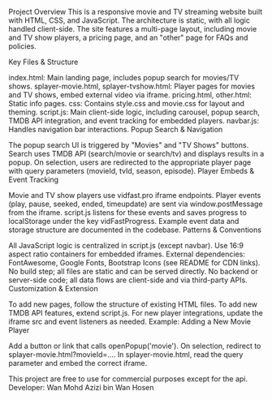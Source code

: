 Project Overview
This is a responsive movie and TV streaming website built with HTML, CSS, and JavaScript. The architecture is static, with all logic handled client-side. The site features a multi-page layout, including movie and TV show players, a pricing page, and an "other" page for FAQs and policies.

Key Files & Structure

index.html: Main landing page, includes popup search for movies/TV shows.
splayer-movie.html, splayer-tvshow.html: Player pages for movies and TV shows, embed external video via iframe.
pricing.html, other.html: Static info pages.
css: Contains style.css and movie.css for layout and theming.
script.js: Main client-side logic, including carousel, popup search, TMDB API integration, and event tracking for embedded players.
navbar.js: Handles navigation bar interactions.
Popup Search & Navigation

The popup search UI is triggered by "Movies" and "TV Shows" buttons.
Search uses TMDB API (search/movie or search/tv) and displays results in a popup.
On selection, users are redirected to the appropriate player page with query parameters (movieId, tvId, season, episode).
Player Embeds & Event Tracking

Movie and TV show players use vidfast.pro iframe endpoints.
Player events (play, pause, seeked, ended, timeupdate) are sent via window.postMessage from the iframe.
script.js listens for these events and saves progress to localStorage under the key vidFastProgress.
Example event data and storage structure are documented in the codebase.
Patterns & Conventions

All JavaScript logic is centralized in script.js (except navbar).
Use 16:9 aspect ratio containers for embedded iframes.
External dependencies: FontAwesome, Google Fonts, Bootstrap Icons (see README for CDN links).
No build step; all files are static and can be served directly.
No backend or server-side code; all data flows are client-side and via third-party APIs.
Customization & Extension

To add new pages, follow the structure of existing HTML files.
To add new TMDB API features, extend script.js.
For new player integrations, update the iframe src and event listeners as needed.
Example: Adding a New Movie Player

Add a button or link that calls openPopup('movie').
On selection, redirect to splayer-movie.html?movieId=....
In splayer-movie.html, read the query parameter and embed the correct iframe.

This project are free to use for commercial purposes except for the api. 
Developer: Wan Mohd Azizi bin Wan Hosen